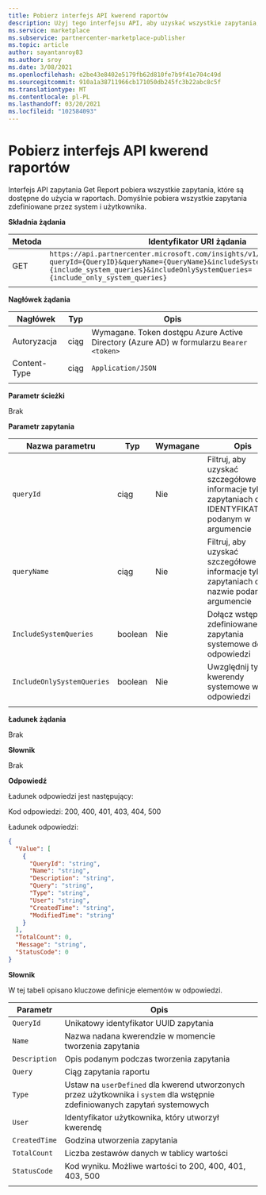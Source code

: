 ```yaml
---
title: Pobierz interfejs API kwerend raportów
description: Użyj tego interfejsu API, aby uzyskać wszystkie zapytania, które są dostępne do użycia w komercyjnych raportach analitycznych portalu Marketplace.
ms.service: marketplace
ms.subservice: partnercenter-marketplace-publisher
ms.topic: article
author: sayantanroy83
ms.author: sroy
ms.date: 3/08/2021
ms.openlocfilehash: e2be43e8402e5179fb62d810fe7b9f41e704c49d
ms.sourcegitcommit: 910a1a38711966cb171050db245fc3b22abc8c5f
ms.translationtype: MT
ms.contentlocale: pl-PL
ms.lasthandoff: 03/20/2021
ms.locfileid: "102584093"
---
```

# <a name="get-report-queries-api"></a>Pobierz interfejs API kwerend raportów

Interfejs API zapytania Get Report pobiera wszystkie zapytania, które są dostępne do użycia w raportach. Domyślnie pobiera wszystkie zapytania zdefiniowane przez system i użytkownika.

**Składnia żądania**

| **Metoda** | **Identyfikator URI żądania** |
| --- | --- |
| GET | `https://api.partnercenter.microsoft.com/insights/v1/cmp/ScheduledQueries?queryId={QueryID}&queryName={QueryName}&includeSystemQueries={include_system_queries}&includeOnlySystemQueries={include_only_system_queries}` |
|||

**Nagłówek żądania**

| **Nagłówek** | **Typ** | **Opis** |
| --- | --- | --- |
| Autoryzacja | ciąg | Wymagane. Token dostępu Azure Active Directory (Azure AD) w formularzu `Bearer <token>` |
| Content-Type | ciąg | `Application/JSON` |
||||

**Parametr ścieżki**

Brak

**Parametr zapytania**

| **Nazwa parametru** | **Typ** | **Wymagane** | **Opis** |
| --- | --- | --- | --- |
| `queryId` | ciąg | Nie | Filtruj, aby uzyskać szczegółowe informacje tylko o zapytaniach o IDENTYFIKATORze podanym w argumencie |
| `queryName` | ciąg | Nie | Filtruj, aby uzyskać szczegółowe informacje tylko o zapytaniach o nazwie podanej w argumencie |
| `IncludeSystemQueries` | boolean | Nie | Dołącz wstępnie zdefiniowane zapytania systemowe do odpowiedzi |
| `IncludeOnlySystemQueries` | boolean | Nie | Uwzględnij tylko kwerendy systemowe w odpowiedzi |
|||||

**Ładunek żądania**

Brak

**Słownik**

Brak

**Odpowiedź**

Ładunek odpowiedzi jest następujący:

Kod odpowiedzi: 200, 400, 401, 403, 404, 500

Ładunek odpowiedzi:

```json
{
  "Value": [
    {
      "QueryId": "string",
      "Name": "string",
      "Description": "string",
      "Query": "string",
      "Type": "string",
      "User": "string",
      "CreatedTime": "string",
      "ModifiedTime": "string"
    }
  ],
  "TotalCount": 0,
  "Message": "string",
  "StatusCode": 0
}
```

**Słownik**

W tej tabeli opisano kluczowe definicje elementów w odpowiedzi.

| **Parametr** | **Opis** |
| --- | --- |
| `QueryId` | Unikatowy identyfikator UUID zapytania |
| `Name` | Nazwa nadana kwerendzie w momencie tworzenia zapytania |
| `Description` | Opis podanym podczas tworzenia zapytania |
| `Query` | Ciąg zapytania raportu |
| `Type` | Ustaw na `userDefined` dla kwerend utworzonych przez użytkownika i `system` dla wstępnie zdefiniowanych zapytań systemowych |
| `User` | Identyfikator użytkownika, który utworzył kwerendę |
| `CreatedTime` | Godzina utworzenia zapytania |
| `TotalCount` | Liczba zestawów danych w tablicy wartości |
| `StatusCode` | Kod wyniku. Możliwe wartości to 200, 400, 401, 403, 500 |
|||
